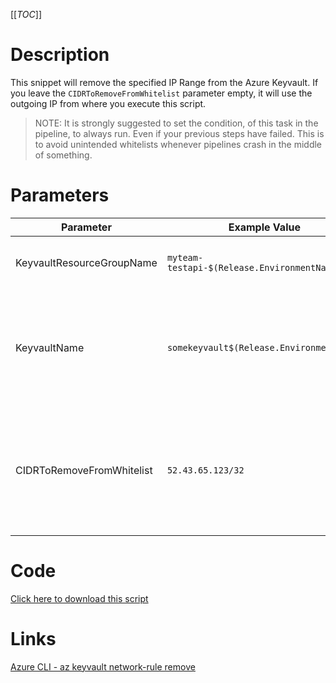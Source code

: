 [[_TOC_]]

# Description
This snippet will remove the specified IP Range from the Azure Keyvault. If you leave the `CIDRToRemoveFromWhitelist` parameter empty, it will use the outgoing IP from where you execute this script.

> NOTE: It is strongly suggested to set the condition, of this task in the pipeline, to always run. Even if your previous steps have failed. This is to avoid unintended whitelists whenever pipelines crash in the middle of something.

# Parameters
| Parameter | Example Value | Description |
|--|--|--|
| KeyvaultResourceGroupName | `myteam-testapi-$(Release.EnvironmentName)` | The name of the resource group the Keyvault is in|
| KeyvaultName | `somekeyvault$(Release.EnvironmentName)` | The name for the Keyvault resource. This name is restricted to alphanumerical characters without hyphens etc. |
| CIDRToRemoveFromWhitelist | `52.43.65.123/32` | The IP range, to remove the whitelist for, in [CIDR notation](https://en.wikipedia.org/wiki/Classless_Inter-Domain_Routing#CIDR_notation). Leave this field empty to use the outgoing IP from where you execute this script. |

# Code
[Click here to download this script](../../../../src/Container-Registry/Remove-IP-Whitelist-from-Keyvault.ps1)

# Links

[Azure CLI - az keyvault network-rule remove](https://docs.microsoft.com/en-us/cli/azure/keyvault/network-rule?view=azure-cli-latest#az_keyvault_network_rule_remove)
